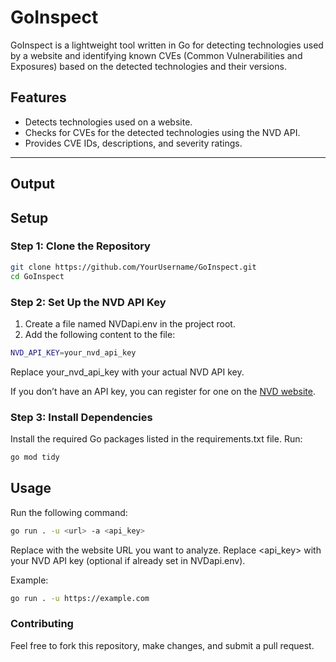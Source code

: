 # GoInspect

GoInspect is a lightweight tool written in Go for detecting technologies used by a website and identifying known CVEs (Common Vulnerabilities and Exposures) based on the detected technologies and their versions.

## Features
- Detects technologies used on a website.
- Checks for CVEs for the detected technologies using the NVD API.
- Provides CVE IDs, descriptions, and severity ratings.

---
## Output




## Setup

### Step 1: Clone the Repository
```bash
git clone https://github.com/YourUsername/GoInspect.git
cd GoInspect
```


### Step 2: Set Up the NVD API Key

1. Create a file named NVDapi.env in the project root.
2. Add the following content to the file: 
```bash
NVD_API_KEY=your_nvd_api_key
```
Replace your_nvd_api_key with your actual NVD API key.

If you don’t have an API key, you can register for one on the [NVD website](https://nvd.nist.gov/developers/request-an-api-key).


### Step 3: Install Dependencies
Install the required Go packages listed in the requirements.txt file. Run:
```bash
go mod tidy
```

## Usage

Run the following command:
```bash
go run . -u <url> -a <api_key>
```
Replace <url> with the website URL you want to analyze.
Replace <api_key> with your NVD API key (optional if already set in NVDapi.env).

Example:
```bash
go run . -u https://example.com
```

### Contributing
Feel free to fork this repository, make changes, and submit a pull request.
